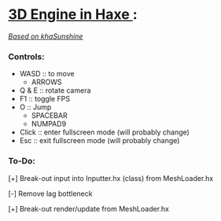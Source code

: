 # [3D Engine in Haxe ](https://github.com/Sondro/3D-Engine): 
[_Based on khaSunshine_](https://github.com/juakob/khaSunshine) 

### Controls:

- WASD		  :: to move
	- ARROWS
- Q & E           :: rotate camera
- F1              :: toggle FPS
- O			  :: Jump
	- SPACEBAR
	- NUMPAD9  
- Click		  :: enter fullscreen mode (will probably change)
- Esc			  :: exit fullscreen mode (will probably change)
### To-Do:

[+] Break-out input into Inputter.hx (class) from MeshLoader.hx

[-] Remove lag bottleneck

[+] Break-out render/update from MeshLoader.hx
